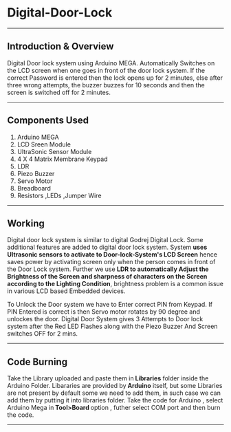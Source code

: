 # Digital-Door-Lock
___

## Introduction & Overview

Digital Door lock system using Arduino MEGA.
Automatically Switches on the LCD screen when one goes in front of the door lock system. 
If the correct Password is entered then the lock opens up for 2 minutes, else after three wrong attempts,
the buzzer buzzes for  10 seconds and then the screen is switched off for 2 minutes.

___

## Components Used 

1. Arduino MEGA
2. LCD Sreen Module
3. UltraSonic Sensor Module
4. 4 X 4 Matrix Membrane Keypad
5. LDR
6. Piezo Buzzer
7. Servo Motor
8. Breadboard
9. Resistors ,LEDs ,Jumper Wire

___

## Working 

Digital door lock system is similar to digital Godrej Digital Lock. Some additional features are added to digital door lock system. 
System <b> uses Ultrasonic sensors to activate to Door-lock-System's LCD Screen</b> hence saves power by activating screen only when the person comes in front of the Door Lock system. Further we use <b>LDR to automatically Adjust the Brightness of the Screen and sharpness of characters on the Screen  according to the Lighting Condition</b>, brightness problem is a common issue in various LCD based Embedded devices.

To Unlock the Door system we have to Enter correct PIN from Keypad. If PIN Entered is correct is then Servo motor rotates by 90 degree
and unlockes the door. Digital Door System gives 3 Attempts to Door lock system after the Red LED Flashes along with the Piezo Buzzer
And Screen switches OFF for 2 mins.

___

## Code Burning

Take the Library uploaded and paste them in<b> Libraries</b> folder inside the Arduino Folder. Libararies are provided by<b> Arduino</b> itself, but some Libraries are not present by default some we need to add them, in such case we can add them by putting it into libraries folder. Take the code for Arduino , select Arduino Mega in<b> Tool>Board </b>option , futher select COM port and then burn the code.

___
